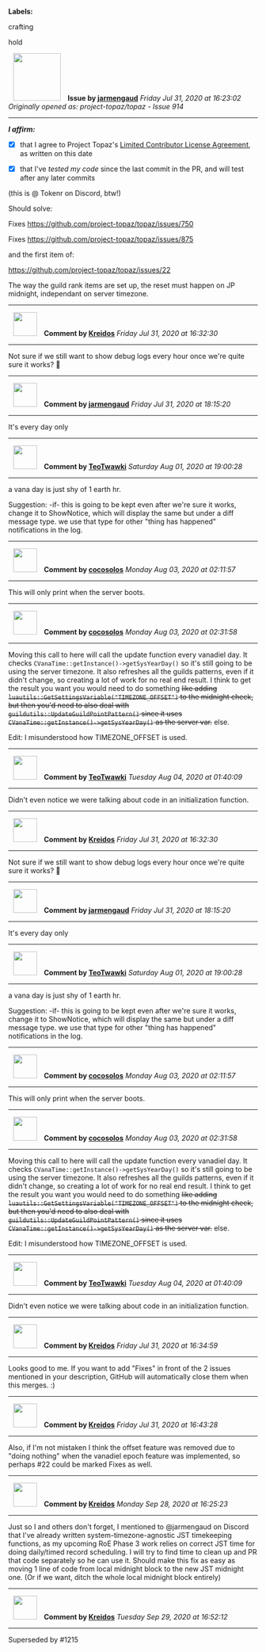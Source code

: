 **Labels:**

crafting

hold



<a href="https://github.com/jarmengaud"><img src="https://avatars3.githubusercontent.com/u/52013132?v=4" width="96" height="96" hspace="10"></img></a> **Issue by [jarmengaud](https://github.com/jarmengaud)**
_Friday Jul 31, 2020 at 16:23:02_
_Originally opened as: project-topaz/topaz - Issue 914_

----

<!-- place 'x' mark between square [] brackets to affirm: -->
**_I affirm:_**
- [x] that I agree to Project Topaz's [Limited Contributor License Agreement](http://project-topaz.com/blob/release/CONTRIBUTOR_AGREEMENT.md), as written on this date
- [x] that I've _tested my code_ since the last commit in the PR, and will test after any later commits

(this is @ Tokenr on Discord, btw!)

Should solve:
Fixes https://github.com/project-topaz/topaz/issues/750
Fixes https://github.com/project-topaz/topaz/issues/875
and the first item of:
https://github.com/project-topaz/topaz/issues/22

The way the guild rank items are set up, the reset must happen on JP midnight, independant on server timezone.



----
<a href="https://github.com/Kreidos"><img src="https://avatars0.githubusercontent.com/u/12466395?v=4" width="48" height="48" hspace="10"></img></a> **Comment by [Kreidos](https://github.com/Kreidos)**
_Friday Jul 31, 2020 at 16:32:30_

----

Not sure if we still want to show debug logs every hour once we're quite sure it works? :thinking: 


----
<a href="https://github.com/jarmengaud"><img src="https://avatars3.githubusercontent.com/u/52013132?v=4" width="48" height="48" hspace="10"></img></a> **Comment by [jarmengaud](https://github.com/jarmengaud)**
_Friday Jul 31, 2020 at 18:15:20_

----

It's every day only


----
<a href="https://github.com/TeoTwawki"><img src="https://avatars0.githubusercontent.com/u/6871475?v=4" width="48" height="48" hspace="10"></img></a> **Comment by [TeoTwawki](https://github.com/TeoTwawki)**
_Saturday Aug 01, 2020 at 19:00:28_

----

a vana day is just shy of 1 earth hr.

Suggestion: -if- this is going to be kept even after we're sure it works, change it to ShowNotice, which will display the same but under a diff message type. we use that type for other "thing has happened" notifications in the log.


----
<a href="https://github.com/cocosolos"><img src="https://avatars2.githubusercontent.com/u/2593549?v=4" width="48" height="48" hspace="10"></img></a> **Comment by [cocosolos](https://github.com/cocosolos)**
_Monday Aug 03, 2020 at 02:11:57_

----

This will only print when the server boots.


----
<a href="https://github.com/cocosolos"><img src="https://avatars2.githubusercontent.com/u/2593549?v=4" width="48" height="48" hspace="10"></img></a> **Comment by [cocosolos](https://github.com/cocosolos)**
_Monday Aug 03, 2020 at 02:31:58_

----

Moving this call to here will call the update function every vanadiel day. It checks `CVanaTime::getInstance()->getSysYearDay()` so it's still going to be using the server timezone. It also refreshes all the guilds patterns, even if it didn't change, so creating a lot of work for no real end result. I think to get the result you want you would need to do something ~~like adding `luautils::GetSettingsVariable("TIMEZONE_OFFSET")` to the midnight check, but then you'd need to also deal with `guildutils::UpdateGuildPointPattern()` since it uses `CVanaTime::getInstance()->getSysYearDay()` as the server var.~~ else.

Edit: I misunderstood how TIMEZONE_OFFSET is used.


----
<a href="https://github.com/TeoTwawki"><img src="https://avatars0.githubusercontent.com/u/6871475?v=4" width="48" height="48" hspace="10"></img></a> **Comment by [TeoTwawki](https://github.com/TeoTwawki)**
_Tuesday Aug 04, 2020 at 01:40:09_

----

Didn't even notice we were talking about code in an initialization function.


----
<a href="https://github.com/Kreidos"><img src="https://avatars0.githubusercontent.com/u/12466395?v=4" width="48" height="48" hspace="10"></img></a> **Comment by [Kreidos](https://github.com/Kreidos)**
_Friday Jul 31, 2020 at 16:32:30_

----

Not sure if we still want to show debug logs every hour once we're quite sure it works? :thinking: 


----
<a href="https://github.com/jarmengaud"><img src="https://avatars3.githubusercontent.com/u/52013132?v=4" width="48" height="48" hspace="10"></img></a> **Comment by [jarmengaud](https://github.com/jarmengaud)**
_Friday Jul 31, 2020 at 18:15:20_

----

It's every day only


----
<a href="https://github.com/TeoTwawki"><img src="https://avatars0.githubusercontent.com/u/6871475?v=4" width="48" height="48" hspace="10"></img></a> **Comment by [TeoTwawki](https://github.com/TeoTwawki)**
_Saturday Aug 01, 2020 at 19:00:28_

----

a vana day is just shy of 1 earth hr.

Suggestion: -if- this is going to be kept even after we're sure it works, change it to ShowNotice, which will display the same but under a diff message type. we use that type for other "thing has happened" notifications in the log.


----
<a href="https://github.com/cocosolos"><img src="https://avatars2.githubusercontent.com/u/2593549?v=4" width="48" height="48" hspace="10"></img></a> **Comment by [cocosolos](https://github.com/cocosolos)**
_Monday Aug 03, 2020 at 02:11:57_

----

This will only print when the server boots.


----
<a href="https://github.com/cocosolos"><img src="https://avatars2.githubusercontent.com/u/2593549?v=4" width="48" height="48" hspace="10"></img></a> **Comment by [cocosolos](https://github.com/cocosolos)**
_Monday Aug 03, 2020 at 02:31:58_

----

Moving this call to here will call the update function every vanadiel day. It checks `CVanaTime::getInstance()->getSysYearDay()` so it's still going to be using the server timezone. It also refreshes all the guilds patterns, even if it didn't change, so creating a lot of work for no real end result. I think to get the result you want you would need to do something ~~like adding `luautils::GetSettingsVariable("TIMEZONE_OFFSET")` to the midnight check, but then you'd need to also deal with `guildutils::UpdateGuildPointPattern()` since it uses `CVanaTime::getInstance()->getSysYearDay()` as the server var.~~ else.

Edit: I misunderstood how TIMEZONE_OFFSET is used.


----
<a href="https://github.com/TeoTwawki"><img src="https://avatars0.githubusercontent.com/u/6871475?v=4" width="48" height="48" hspace="10"></img></a> **Comment by [TeoTwawki](https://github.com/TeoTwawki)**
_Tuesday Aug 04, 2020 at 01:40:09_

----

Didn't even notice we were talking about code in an initialization function.


----
<a href="https://github.com/Kreidos"><img src="https://avatars0.githubusercontent.com/u/12466395?v=4" width="48" height="48" hspace="10"></img></a> **Comment by [Kreidos](https://github.com/Kreidos)**
_Friday Jul 31, 2020 at 16:34:59_

----

Looks good to me. If you want to add "Fixes" in front of the 2 issues mentioned in your description, GitHub will automatically close them when this merges. :)


----
<a href="https://github.com/Kreidos"><img src="https://avatars0.githubusercontent.com/u/12466395?v=4" width="48" height="48" hspace="10"></img></a> **Comment by [Kreidos](https://github.com/Kreidos)**
_Friday Jul 31, 2020 at 16:43:28_

----

Also, if I'm not mistaken I think the offset feature was removed due to "doing nothing" when the vanadiel epoch feature was implemented, so perhaps #22 could be marked Fixes as well.


----
<a href="https://github.com/Kreidos"><img src="https://avatars0.githubusercontent.com/u/12466395?v=4" width="48" height="48" hspace="10"></img></a> **Comment by [Kreidos](https://github.com/Kreidos)**
_Monday Sep 28, 2020 at 16:25:23_

----

Just so I and others don't forget, I mentioned to @jarmengaud on Discord that I've already written system-timezone-agnostic JST timekeeping functions, as my upcoming RoE Phase 3 work relies on correct JST time for doing daily/timed record scheduling. I will try to find time to clean up and PR that code separately so he can use it. Should make this fix as easy as moving 1 line of code from local midnight block to the new JST midnight one. (Or if we want, ditch the whole local midnight block entirely)


----
<a href="https://github.com/Kreidos"><img src="https://avatars0.githubusercontent.com/u/12466395?v=4" width="48" height="48" hspace="10"></img></a> **Comment by [Kreidos](https://github.com/Kreidos)**
_Tuesday Sep 29, 2020 at 16:52:12_

----

Superseded by #1215
